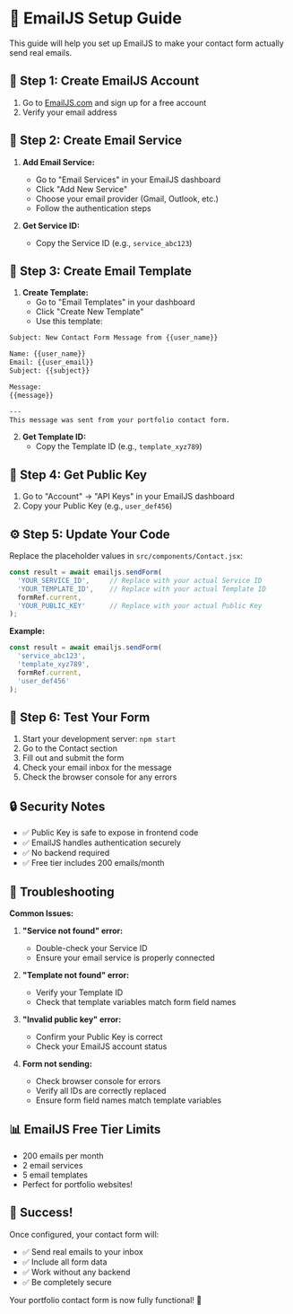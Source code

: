 # 📧 EmailJS Setup Guide

This guide will help you set up EmailJS to make your contact form actually send real emails.

## 🚀 Step 1: Create EmailJS Account

1. Go to [EmailJS.com](https://www.emailjs.com/) and sign up for a free account
2. Verify your email address

## 🔧 Step 2: Create Email Service

1. **Add Email Service:**
   - Go to "Email Services" in your EmailJS dashboard
   - Click "Add New Service"
   - Choose your email provider (Gmail, Outlook, etc.)
   - Follow the authentication steps

2. **Get Service ID:**
   - Copy the Service ID (e.g., `service_abc123`)

## 📝 Step 3: Create Email Template

1. **Create Template:**
   - Go to "Email Templates" in your dashboard
   - Click "Create New Template"
   - Use this template:

```html
Subject: New Contact Form Message from {{user_name}}

Name: {{user_name}}
Email: {{user_email}}
Subject: {{subject}}

Message:
{{message}}

---
This message was sent from your portfolio contact form.
```

2. **Get Template ID:**
   - Copy the Template ID (e.g., `template_xyz789`)

## 🔑 Step 4: Get Public Key

1. Go to "Account" → "API Keys" in your EmailJS dashboard
2. Copy your Public Key (e.g., `user_def456`)

## ⚙️ Step 5: Update Your Code

Replace the placeholder values in `src/components/Contact.jsx`:

```javascript
const result = await emailjs.sendForm(
  'YOUR_SERVICE_ID',     // Replace with your actual Service ID
  'YOUR_TEMPLATE_ID',    // Replace with your actual Template ID
  formRef.current,
  'YOUR_PUBLIC_KEY'      // Replace with your actual Public Key
);
```

**Example:**
```javascript
const result = await emailjs.sendForm(
  'service_abc123',
  'template_xyz789',
  formRef.current,
  'user_def456'
);
```

## 🧪 Step 6: Test Your Form

1. Start your development server: `npm start`
2. Go to the Contact section
3. Fill out and submit the form
4. Check your email inbox for the message
5. Check the browser console for any errors

## 🔒 Security Notes

- ✅ Public Key is safe to expose in frontend code
- ✅ EmailJS handles authentication securely
- ✅ No backend required
- ✅ Free tier includes 200 emails/month

## 🎯 Troubleshooting

**Common Issues:**

1. **"Service not found" error:**
   - Double-check your Service ID
   - Ensure your email service is properly connected

2. **"Template not found" error:**
   - Verify your Template ID
   - Check that template variables match form field names

3. **"Invalid public key" error:**
   - Confirm your Public Key is correct
   - Check your EmailJS account status

4. **Form not sending:**
   - Check browser console for errors
   - Verify all IDs are correctly replaced
   - Ensure form field names match template variables

## 📊 EmailJS Free Tier Limits

- 200 emails per month
- 2 email services
- 5 email templates
- Perfect for portfolio websites!

## 🎉 Success!

Once configured, your contact form will:
- ✅ Send real emails to your inbox
- ✅ Include all form data
- ✅ Work without any backend
- ✅ Be completely secure

Your portfolio contact form is now fully functional! 🚀 